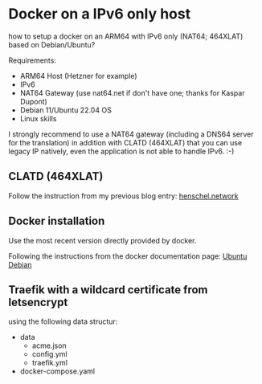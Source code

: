 # Docker on a IPv6 only host
how to setup a docker on an ARM64 with IPv6 only (NAT64; 464XLAT) based on Debian/Ubuntu?

Requirements:
- ARM64 Host (Hetzner for example)
- IPv6
- NAT64 Gateway (use nat64.net if don't have one; thanks for Kaspar Dupont)
- Debian 11/Ubuntu 22.04 OS
- Linux skills

I strongly recommend to use a NAT64 gateway (including a DNS64 server for the translation) in addition with CLATD (464XLAT) that you can use legacy IP natively, even the application is not able to handle IPv6. :-)

## CLATD (464XLAT)
Follow the instruction from my previous blog entry:
[henschel.network](https://henschel.network/nat464xlat-with-clatd-on-ubuntu-18-04-lts/)

## Docker installation
Use the most recent version directly provided by docker.

Following the instructions from the docker documentation page:
[Ubuntu](https://docs.docker.com/engine/install/ubuntu/)
[Debian](https://docs.docker.com/engine/install/debian/)

## Traefik with a wildcard certificate from letsencrypt 

using the following data structur:
- data
    - acme.json
    - config.yml
    - traefik.yml
- docker-compose.yaml